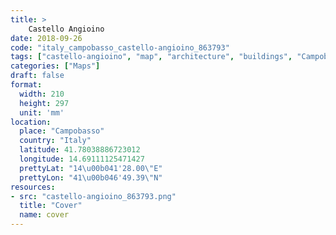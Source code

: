 ```yaml
---
title: > 
    Castello Angioino
date: 2018-09-26
code: "italy_campobasso_castello-angioino_863793"
tags: ["castello-angioino", "map", "architecture", "buildings", "Campobasso", "Italy"]
categories: ["Maps"]
draft: false
format:
  width: 210
  height: 297
  unit: 'mm'
location:
  place: "Campobasso"
  country: "Italy"
  latitude: 41.78038886723012
  longitude: 14.69111125471427
  prettyLat: "14\u00b041'28.00\"E"
  prettyLon: "41\u00b046'49.39\"N"
resources:
- src: "castello-angioino_863793.png"
  title: "Cover"
  name: cover
---
```

